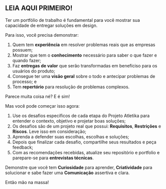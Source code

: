 ## LEIA AQUI PRIMEIRO!

Ter um portfólio de trabalho é fundamental para você mostrar sua capacidade de entregar soluções em design.

Para isso, você precisa demonstrar:

1. Quem tem **experiência** em resolver problemas reais que as empresas possuem;
2. Mostrar que tem o **conhecimento** necessário para saber o que fazer e quando fazer;
4. Faz **entregas de valor** que serão transformadas em benefíciso para os usuários do produto;
5. Consegue ter uma **visão geral** sobre o todo e antecipar problemas de processo; e
6. Tem **repertório** para resolução de problemas complexos.

Parece muita coisa né? E é sim!

Mas você pode começar isso agora:

1. Use os desafios específicos de cada etapa do Projeto Atletika para entender o contexto, objetivo e projetar boas soluções;
2. Os desafios são de um projeto real que possui: **Requisitos**, **Restrições** e **Riscos**. Leve isso em consideração;
3. Aprenda a defender suas escolhas, escolhas e soluções;
4. Depois que finalizar cada desafio, compartilhe seus resultados e peça feedback;
5. Com as recomendações recebidas, atualize seu repositório e portfolio e parepare-se para **entrevistas técnicas**.

Demonstre que você tem **Curiosidade** para aprender, **Criatividade** para solucionar e sabe fazer uma **Comunicação** assertiva e clara.

Então mão na massa!
